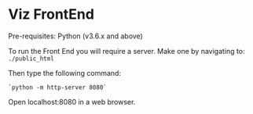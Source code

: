 # Viz FrontEnd
Pre-requisites:
Python (v3.6.x and above)

To run the Front End you will require a server. Make one by navigating to:
    `./public_html`
    
Then type the following command:
    
    `python -m http-server 8080`
    
Open localhost:8080 in a web browser.
